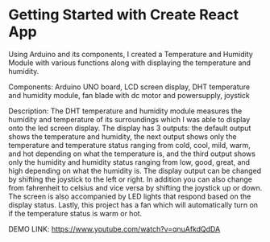 # Getting Started with Create React App

Using Arduino and its components, I created a Temperature and Humidity Module with various functions along with displaying the temperature and humidity.

Components: Arduino UNO board, LCD screen display, DHT temperature and humidity module, fan blade with dc motor and powersupply, joystick

Description: The DHT temperature and humidity module measures the humidity and temperature of its surroundings which I was able to display onto the led screen display. The display has 3 outputs: the default output shows the temperature and humidity, the next output shows only the temperature and temperature status ranging from cold, cool, mild, warm, and hot depending on what the temperature is, and the third output shows only the humidity and humidity status ranging from low, good, great, and high depending on what the humidity is. The display output can be changed by shifting the joystick to the left or right. In addition you can also change from fahrenheit to celsius and vice versa by shifting the joystick up or down. The screen is also accompanied by LED lights that respond based on the display status. Lastly, this project has a fan which will automatically turn on if the temperature status is warm or hot.

DEMO LINK: https://www.youtube.com/watch?v=qnuAfkdQdDA
